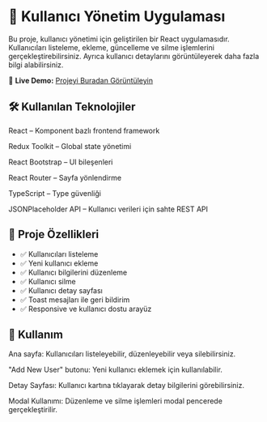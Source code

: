 # 🚀 Kullanıcı Yönetim Uygulaması

Bu proje, kullanıcı yönetimi için geliştirilen bir React uygulamasıdır. Kullanıcıları listeleme, ekleme, güncelleme ve silme işlemlerini gerçekleştirebilirsiniz. Ayrıca kullanıcı detaylarını görüntüleyerek daha fazla bilgi alabilirsiniz.

🔗 **Live Demo:** [Projeyi Buradan Görüntüleyin](https://alternativ-kraft-task-runx.vercel.app)

## 🛠 Kullanılan Teknolojiler

React – Komponent bazlı frontend framework

Redux Toolkit – Global state yönetimi

React Bootstrap – UI bileşenleri

React Router – Sayfa yönlendirme

TypeScript – Type güvenliği

JSONPlaceholder API – Kullanıcı verileri için sahte REST API

## 📌 Proje Özellikleri

- ✅ Kullanıcıları listeleme
- ✅ Yeni kullanıcı ekleme
- ✅ Kullanıcı bilgilerini düzenleme
- ✅ Kullanıcı silme
- ✅ Kullanıcı detay sayfası
- ✅ Toast mesajları ile geri bildirim
- ✅ Responsive ve kullanıcı dostu arayüz

## 📖 Kullanım

Ana sayfa: Kullanıcıları listeleyebilir, düzenleyebilir veya silebilirsiniz.

"Add New User" butonu: Yeni kullanıcı eklemek için kullanılabilir.

Detay Sayfası: Kullanıcı kartına tıklayarak detay bilgilerini görebilirsiniz.

Modal Kullanımı: Düzenleme ve silme işlemleri modal pencerede gerçekleştirilir.
